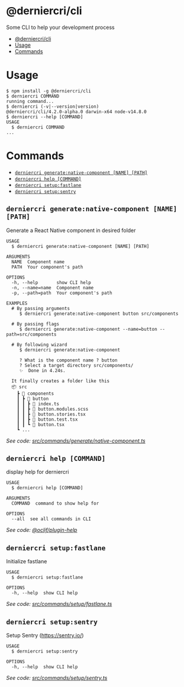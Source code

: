 # @derniercri/cli

Some CLI to help your development process

<!-- toc -->
* [@derniercri/cli](#derniercricli)
* [Usage](#usage)
* [Commands](#commands)
<!-- tocstop -->

# Usage

<!-- usage -->
```sh-session
$ npm install -g @derniercri/cli
$ derniercri COMMAND
running command...
$ derniercri (-v|--version|version)
@derniercri/cli/4.2.0-alpha.0 darwin-x64 node-v14.8.0
$ derniercri --help [COMMAND]
USAGE
  $ derniercri COMMAND
...
```
<!-- usagestop -->

# Commands

<!-- commands -->
* [`derniercri generate:native-component [NAME] [PATH]`](#derniercri-generatenative-component-name-path)
* [`derniercri help [COMMAND]`](#derniercri-help-command)
* [`derniercri setup:fastlane`](#derniercri-setupfastlane)
* [`derniercri setup:sentry`](#derniercri-setupsentry)

## `derniercri generate:native-component [NAME] [PATH]`

Generate a React Native component in desired folder

```
USAGE
  $ derniercri generate:native-component [NAME] [PATH]

ARGUMENTS
  NAME  Component name
  PATH  Your component's path

OPTIONS
  -h, --help       show CLI help
  -n, --name=name  Component name
  -p, --path=path  Your component's path

EXAMPLES
  # By passing arguments
     $ derniercri generate:native-component button src/components

  # By passing flags
     $ derniercri generate:native-component --name=button --path=src/components

  # By following wizard
     $ derniercri generate:native-component

     ? What is the component name ? button
     ? Select a target directory src/components/
     ✨  Done in 4.24s.

  It finally creates a folder like this
  📦 src
    ┣ 📂 components
    ┃ ┣ 📂 button
    ┃ ┃ ┣ 📜 index.ts
    ┃ ┃ ┣ 📜 button.modules.scss
    ┃ ┃ ┣ 📜 button.stories.tsx
    ┃ ┃ ┣ 📜 button.test.tsx
    ┃ ┃ ┗ 📜 button.tsx
    ┗ ...
```

_See code: [src/commands/generate/native-component.ts](https://github.com/derniercri/packages/blob/v4.2.0-alpha.0/src/commands/generate/native-component.ts)_

## `derniercri help [COMMAND]`

display help for derniercri

```
USAGE
  $ derniercri help [COMMAND]

ARGUMENTS
  COMMAND  command to show help for

OPTIONS
  --all  see all commands in CLI
```

_See code: [@oclif/plugin-help](https://github.com/oclif/plugin-help/blob/v3.2.0/src/commands/help.ts)_

## `derniercri setup:fastlane`

Initialize fastlane

```
USAGE
  $ derniercri setup:fastlane

OPTIONS
  -h, --help  show CLI help
```

_See code: [src/commands/setup/fastlane.ts](https://github.com/derniercri/packages/blob/v4.2.0-alpha.0/src/commands/setup/fastlane.ts)_

## `derniercri setup:sentry`

Setup Sentry (https://sentry.io/)

```
USAGE
  $ derniercri setup:sentry

OPTIONS
  -h, --help  show CLI help
```

_See code: [src/commands/setup/sentry.ts](https://github.com/derniercri/packages/blob/v4.2.0-alpha.0/src/commands/setup/sentry.ts)_
<!-- commandsstop -->
